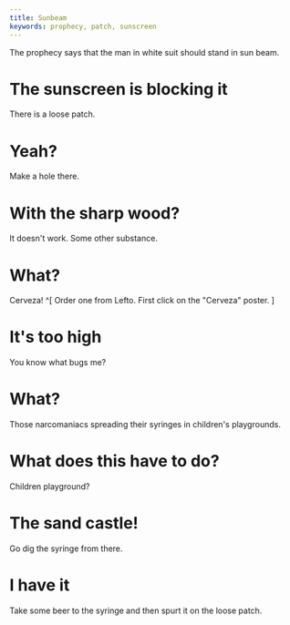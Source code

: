 ```yaml
---
title: Sunbeam
keywords: prophecy, patch, sunscreen
---
```


The prophecy says that the man in white suit should stand in sun beam.

# The sunscreen is blocking it
There is a loose patch.

# Yeah?
Make a hole there.

# With the sharp wood?
It doesn't work. Some other substance.

# What?
Cerveza! ^[ Order one from Lefto. First click on the "Cerveza" poster. ]

# It's too high
You know what bugs me?

# What?
Those narcomaniacs spreading their syringes in children's playgrounds.

# What does this have to do?
Children playground?

# The sand castle!
Go dig the syringe from there.

# I have it
Take some beer to the syringe and then spurt it on the loose patch.
